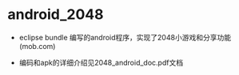 android_2048
===
* eclipse bundle 编写的android程序，实现了2048小游戏和分享功能(mob.com)

* 编码和apk的详细介绍见2048_android_doc.pdf文档
